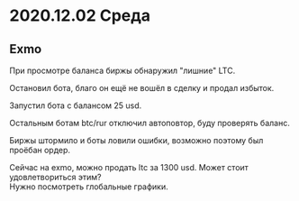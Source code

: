 # 2020.12.02 Среда
## Exmo
При просмотре баланса биржы обнаружил "лишние" LTC.

Остановил бота, благо он ещё не вошёл в сделку и продал избыток.

Запустил бота с балансом 25 usd.

Остальным ботам btc/rur отключил автоповтор, буду проверять баланс.

Биржы штормило и боты ловили ошибки, возможно поэтому был проёбан ордер.

Сейчас на exmo, можно продать ltc за 1300 usd. Может стоит удовлетвориться этим?  
Нужно посмотреть глобальные графики.